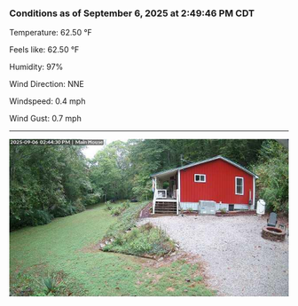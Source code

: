 ### Conditions as of September 6, 2025 at 2:49:46 PM CDT 

Temperature: 62.50 &deg;F

Feels like: 62.50 &deg;F

Humidity: 97%

Wind Direction: NNE

Windspeed: 0.4 mph

Wind Gust: 0.7 mph

---

<img src="./images/latest.jpeg"/>

